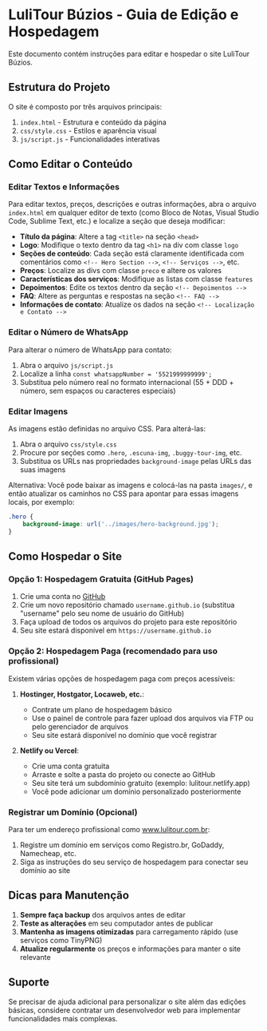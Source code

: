 # LuliTour Búzios - Guia de Edição e Hospedagem

Este documento contém instruções para editar e hospedar o site LuliTour Búzios.

## Estrutura do Projeto

O site é composto por três arquivos principais:

1. `index.html` - Estrutura e conteúdo da página
2. `css/style.css` - Estilos e aparência visual
3. `js/script.js` - Funcionalidades interativas

## Como Editar o Conteúdo

### Editar Textos e Informações

Para editar textos, preços, descrições e outras informações, abra o arquivo `index.html` em qualquer editor de texto (como Bloco de Notas, Visual Studio Code, Sublime Text, etc.) e localize a seção que deseja modificar:

- **Título da página**: Altere a tag `<title>` na seção `<head>`
- **Logo**: Modifique o texto dentro da tag `<h1>` na div com classe `logo`
- **Seções de conteúdo**: Cada seção está claramente identificada com comentários como `<!-- Hero Section -->`, `<!-- Serviços -->`, etc.
- **Preços**: Localize as divs com classe `preco` e altere os valores
- **Características dos serviços**: Modifique as listas com classe `features`
- **Depoimentos**: Edite os textos dentro da seção `<!-- Depoimentos -->`
- **FAQ**: Altere as perguntas e respostas na seção `<!-- FAQ -->`
- **Informações de contato**: Atualize os dados na seção `<!-- Localização e Contato -->`

### Editar o Número de WhatsApp

Para alterar o número de WhatsApp para contato:

1. Abra o arquivo `js/script.js`
2. Localize a linha `const whatsappNumber = '5521999999999';`
3. Substitua pelo número real no formato internacional (55 + DDD + número, sem espaços ou caracteres especiais)

### Editar Imagens

As imagens estão definidas no arquivo CSS. Para alterá-las:

1. Abra o arquivo `css/style.css`
2. Procure por seções como `.hero`, `.escuna-img`, `.buggy-tour-img`, etc.
3. Substitua os URLs nas propriedades `background-image` pelas URLs das suas imagens

Alternativa: Você pode baixar as imagens e colocá-las na pasta `images/`, e então atualizar os caminhos no CSS para apontar para essas imagens locais, por exemplo:
```css
.hero {
    background-image: url('../images/hero-background.jpg');
}
```

## Como Hospedar o Site

### Opção 1: Hospedagem Gratuita (GitHub Pages)

1. Crie uma conta no [GitHub](https://github.com/)
2. Crie um novo repositório chamado `username.github.io` (substitua "username" pelo seu nome de usuário do GitHub)
3. Faça upload de todos os arquivos do projeto para este repositório
4. Seu site estará disponível em `https://username.github.io`

### Opção 2: Hospedagem Paga (recomendado para uso profissional)

Existem várias opções de hospedagem paga com preços acessíveis:

1. **Hostinger, Hostgator, Locaweb, etc.**:
   - Contrate um plano de hospedagem básico
   - Use o painel de controle para fazer upload dos arquivos via FTP ou pelo gerenciador de arquivos
   - Seu site estará disponível no domínio que você registrar

2. **Netlify ou Vercel**:
   - Crie uma conta gratuita
   - Arraste e solte a pasta do projeto ou conecte ao GitHub
   - Seu site terá um subdomínio gratuito (exemplo: lulitour.netlify.app)
   - Você pode adicionar um domínio personalizado posteriormente

### Registrar um Domínio (Opcional)

Para ter um endereço profissional como www.lulitour.com.br:

1. Registre um domínio em serviços como Registro.br, GoDaddy, Namecheap, etc.
2. Siga as instruções do seu serviço de hospedagem para conectar seu domínio ao site

## Dicas para Manutenção

1. **Sempre faça backup** dos arquivos antes de editar
2. **Teste as alterações** em seu computador antes de publicar
3. **Mantenha as imagens otimizadas** para carregamento rápido (use serviços como TinyPNG)
4. **Atualize regularmente** os preços e informações para manter o site relevante

## Suporte

Se precisar de ajuda adicional para personalizar o site além das edições básicas, considere contratar um desenvolvedor web para implementar funcionalidades mais complexas.
